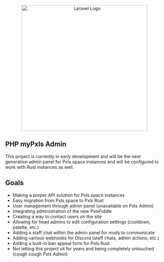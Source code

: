 <p align="center"><a href="https://laravel.com" target="_blank"><img src="https://raw.githubusercontent.com/laravel/art/master/logo-lockup/5%20SVG/2%20CMYK/1%20Full%20Color/laravel-logolockup-cmyk-red.svg" width="400" alt="Laravel Logo"></a></p>

## PHP myPxls Admin
This project is currently in early development and will be the next generation admin panel for Pxls.space instances and will be configured to work with Rust instances as well.

## Goals
- Making a proper API solution for Pxls.space instances
- Easy migration from Pxls.space to Pxls Rust
- User management through admin panel (unavailable on Pxls Admin)
- Integrating administration of the new PxlsFiddle
- Creating a way to contact users on the site
- Allowing for head admins to edit configuration settings (cooldown, palette, etc.)
- Adding a staff chat within the admin panel for mods to communicate
- Adding various webhooks for Discord (staff chats, admin actions, etc.)
- Adding a built-in ban appeal form for Pxls Rust
- Not letting this project sit for years and being completely untouched (cough cough *Pxls Admin*)
